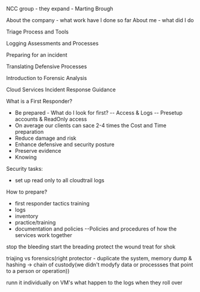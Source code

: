 NCC group - they expand - Marting Brough

About the company - what work have I done so far
About me - what did I do

Triage Process and Tools

Logging Assessments and Processes

Preparing for an incident

Translating Defensive Processes

Introduction to Forensic Analysis

Cloud Services Incident Response Guidance

What is a First Responder?
- Be prepared - What do I look for first?
-- Access & Logs
-- Presetup accounts & ReadOnly access
- On average our clients can sace 2-4 times the Cost and Time preparation
- Reduce damage and risk
- Enhance defensive and security posture
- Preserve evidence 
- Knowing


Security tasks:
- set up read only to all cloudtrail logs


How to prepare?
- first responder tactics training
- logs
- inventory
- practice/training
- documentation and policies
--Policies and procedures of how the services work together

stop the bleeding
start the breading
protect the wound
treat for shok

triajing vs forensics(right protector - duplicate the system, memory dump & hashing -> chain of custody(we didn't modyfy data or processses that point to a person or operation))

runn it individually on VM's
what happen to the logs when they roll over

